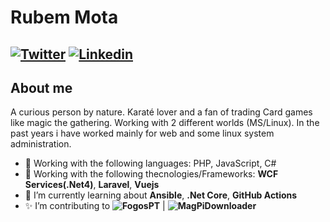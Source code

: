 # Rubem Mota
[![Twitter](https://img.shields.io/twitter/url?label=Rubemlrm&logo=twitter&style=for-the-badge&url=https%3A%2F%2Ftwitter.com%2Frubemlrm)](https://twitter.com/rubemlrm)
[![Linkedin](https://img.shields.io/twitter/url?label=Rubemlrm&logo=linkedin&style=for-the-badge&url=https%3A%2F%2Fwww.linkedin.com%2Fin%2Frubemlrm)](https://www.linkedin.com/in/rubemlrm)
---

## About me

A curious person by nature. Karaté lover and a fan of trading Card games like magic the gathering. Working with 2 different worlds (MS/Linux). In the past years i have worked mainly for web and some linux system administration.

- :hammer: Working with the following languages:  PHP, JavaScript, C# 
- 🔭 Working with the following thecnologies/Frameworks:  **WCF Services(.Net4)**, **Laravel**, **Vuejs** 
- 🌱 I’m currently learning about **Ansible**, **.Net Core**, **GitHub Actions**
- ✨ I’m contributing to **![FogosPT](https://github.com/FogosPT/fogospt)** | **![MagPiDownloader](https://github.com/joergi/MagPiDownloader)**
